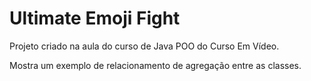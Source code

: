 # Ultimate Emoji Fight

Projeto criado na aula do curso de Java POO do Curso Em Vídeo.

Mostra um exemplo de relacionamento de agregação entre as classes.